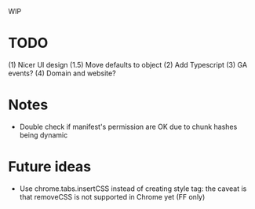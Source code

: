 WIP

# TODO
(1) Nicer UI design
(1.5) Move defaults to object
(2) Add Typescript
(3) GA events?
(4) Domain and website?

# Notes
- Double check if manifest's permission are OK due to chunk hashes being dynamic

# Future ideas
- Use chrome.tabs.insertCSS instead of creating style tag: the caveat is that removeCSS is not supported in Chrome yet (FF only)